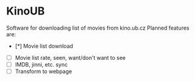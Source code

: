 KinoUB
======
Software for downloading list of movies from kino.ub.cz
Planned features are:

- [*] Movie list download
- [ ] Movie list rate, seen, want/don't want to see
- [ ] IMDB, jinni, etc. sync
- [ ] Transform to webpage
